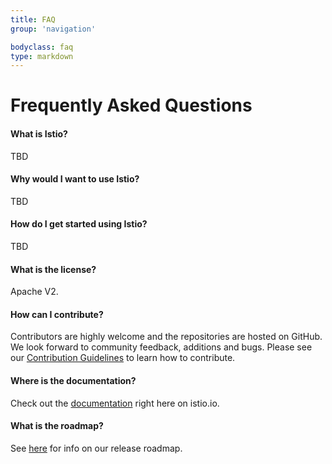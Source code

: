 ```yaml
---
title: FAQ
group: 'navigation'

bodyclass: faq
type: markdown
---
```


# Frequently Asked Questions

#### What is Istio?

TBD

#### Why would I want to use Istio?

TBD

#### How do I get started using Istio?

TBD

#### What is the license?

Apache V2.

#### How can I contribute?

Contributors are highly welcome and the repositories are hosted on GitHub.
We look forward to community feedback, additions and bugs.
Please see our [Contribution Guidelines](https://github.com/istio/istio/blob/master/CONTRIBUTING.md)
to learn how to contribute.

#### Where is the documentation?

Check out the [documentation](/docs) right here on istio.io.

#### What is the roadmap?

See [here](/docs/reference/release-roadmap.html) for info on our release roadmap.
